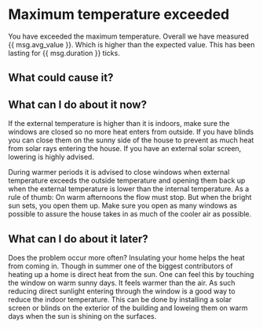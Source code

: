 # Maximum temperature exceeded
You have exceeded the maximum temperature. Overall we have measured {{ msg.avg_value }}. Which is higher than the expected value.
This has been lasting for {{ msg.duration }} ticks.

## What could cause it?




## What can I do about it now?
If the external temperature is higher than it is indoors, make sure the windows are closed so no more heat
enters from outside. If you have blinds you can close them on the sunny side of the house to prevent as much
heat from solar rays entering the house. If you have an external solar screen, lowering is highly advised.

During warmer periods it is advised to close windows when external temperature exceeds the outside temperature and
opening them back up when the external temperature is lower than the internal temperature. As a rule of thumb: On 
warm afternoons the flow must stop. But when the bright sun sets, you open them up. Make sure you open as many windows
as possible to assure the house takes in as much of the cooler air as possible.

## What can I do about it later?
Does the problem occur more often? Insulating your home helps the heat from coming in. Though in summer one of the
biggest contributors of heating up a home is direct heat from the sun. One can feel this by touching the window on 
warm sunny days. It feels warmer than the air. As such reducing direct sunlight entering through the window is 
a good way to reduce the indoor temperature. This can be done by installing a solar screen or blinds on the exterior
of the building and loweing them on warm days when the sun is shining on the surfaces.